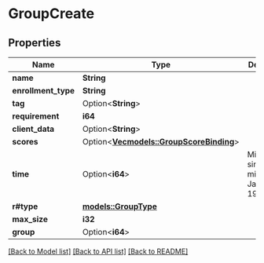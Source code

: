 # GroupCreate

## Properties

Name | Type | Description | Notes
------------ | ------------- | ------------- | -------------
**name** | **String** |  | 
**enrollment_type** | **String** |  | 
**tag** | Option<**String**> |  | [optional]
**requirement** | **i64** |  | 
**client_data** | Option<**String**> |  | [optional]
**scores** | Option<[**Vec<models::GroupScoreBinding>**](GroupScoreBinding.md)> |  | [optional]
**time** | Option<**i64**> | Milliseconds since midnight, January 1, 1970 UTC | [optional]
**r#type** | [**models::GroupType**](GroupType.md) |  | 
**max_size** | **i32** |  | 
**group** | Option<**i64**> |  | [optional]

[[Back to Model list]](../README.md#documentation-for-models) [[Back to API list]](../README.md#documentation-for-api-endpoints) [[Back to README]](../README.md)


